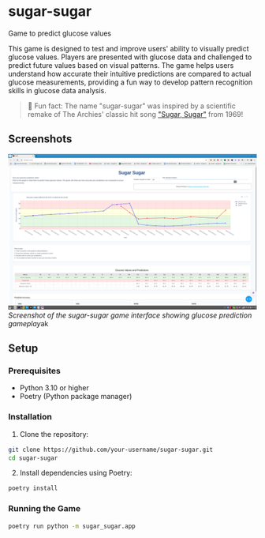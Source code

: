 # sugar-sugar
Game to predict glucose values

This game is designed to test and improve users' ability to visually predict glucose values. Players are presented with glucose data and challenged to predict future values based on visual patterns. The game helps users understand how accurate their intuitive predictions are compared to actual glucose measurements, providing a fun way to develop pattern recognition skills in glucose data analysis.

> 🎵 Fun fact: The name "sugar-sugar" was inspired by a scientific remake of The Archies' classic hit song ["Sugar, Sugar"](https://www.youtube.com/watch?v=jJvAL-iiLnQ) from 1969!

## Screenshots
![Game Interface](images/screenshot.png)
*Screenshot of the sugar-sugar game interface showing glucose prediction gameplay*ak

## Setup

### Prerequisites
- Python 3.10 or higher
- Poetry (Python package manager)

### Installation
1. Clone the repository:
```bash
git clone https://github.com/your-username/sugar-sugar.git
cd sugar-sugar
```

2. Install dependencies using Poetry:
```bash
poetry install
```

### Running the Game
```bash
poetry run python -m sugar_sugar.app
```
